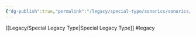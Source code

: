 ```yaml
---
{"dg-publish":true,"permalink":"/legacy/special-type/sonorics/sonorics/"}
---
```



[[Legacy/Special Legacy Type\|Special Legacy Type]]
#legacy